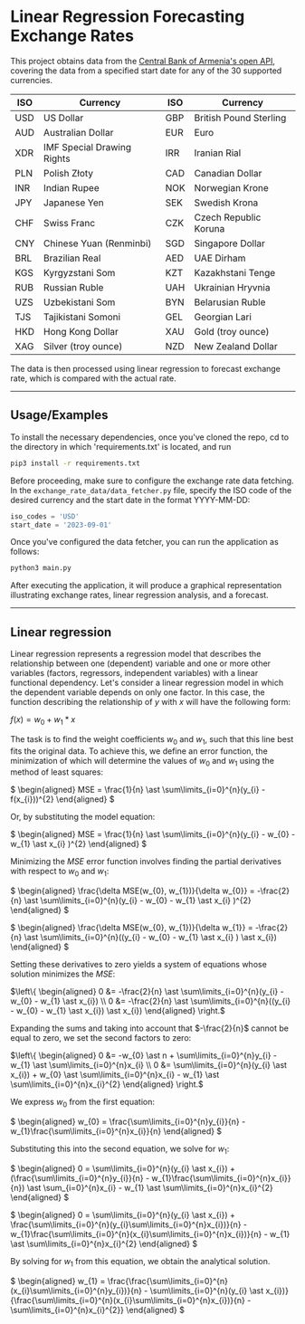 # Linear Regression Forecasting Exchange Rates

This project obtains data from the [Central Bank of Armenia's open API](http://api.cba.am/exchangerates.asmx), covering the data from a specified start date for any of the 30 supported currencies.

| ISO   | Currency                | ISO   | Currency                |
|-------|-------------------------|-------|-------------------------|
| USD   | US Dollar               | GBP   | British Pound Sterling  |
| AUD   | Australian Dollar       | EUR   | Euro                   |
| XDR   | IMF Special Drawing Rights | IRR   | Iranian Rial          |
| PLN   | Polish Złoty           | CAD   | Canadian Dollar         |
| INR   | Indian Rupee            | NOK   | Norwegian Krone        |
| JPY   | Japanese Yen           | SEK   | Swedish Krona          |
| CHF   | Swiss Franc             | CZK   | Czech Republic Koruna  |
| CNY   | Chinese Yuan (Renminbi) | SGD   | Singapore Dollar       |
| BRL   | Brazilian Real          | AED   | UAE Dirham             |
| KGS   | Kyrgyzstani Som         | KZT   | Kazakhstani Tenge      |
| RUB   | Russian Ruble           | UAH   | Ukrainian Hryvnia      |
| UZS   | Uzbekistani Som         | BYN   | Belarusian Ruble       |
| TJS   | Tajikistani Somoni      | GEL   | Georgian Lari          |
| HKD   | Hong Kong Dollar        | XAU   | Gold (troy ounce)      |
| XAG   | Silver (troy ounce)     | NZD   | New Zealand Dollar      |

The data is then processed using linear regression to forecast exchange rate, which is compared with the actual rate.

---

## Usage/Examples

To install the necessary dependencies, once you've cloned the repo, cd to the directory in which 'requirements.txt' is located, and run 

```bash
pip3 install -r requirements.txt
```

Before proceeding, make sure to configure the exchange rate data fetching. In the `exchange_rate_data/data_fetcher.py` file, specify the ISO code of the desired currency and the start date in the format YYYY-MM-DD:

```python
iso_codes = 'USD'
start_date = '2023-09-01'
```
Once you've configured the data fetcher, you can run the application as follows:

```bash
python3 main.py
```
After executing the application, it will produce a graphical representation illustrating exchange rates, linear regression analysis, and a forecast.

---

## Linear regression

Linear regression represents a regression model that describes the relationship between one (dependent) variable and one or more other variables (factors, regressors, independent variables) with a linear functional dependency. Let's consider a linear regression model in which the dependent variable depends on only one factor. In this case, the function describing the relationship of $`y`$ with $`x`$ will have the following form:

$`f(x) = w_{0} + w_{1} \ast x`$

The task is to find the weight coefficients $`w_{0}`$ and $`w_{1}`$, such that this line best fits the original data. To achieve this, we define an error function, the minimization of which will determine the values of $`w_{0}`$ and $`w_{1}`$ using the method of least squares:

$`
\begin{aligned}
MSE = \frac{1}{n} \ast \sum\limits_{i=0}^{n}(y_{i} - f(x_{i}))^{2}
\end{aligned}
`$

Or, by substituting the model equation:

$`
\begin{aligned}
MSE = \frac{1}{n} \ast \sum\limits_{i=0}^{n}(y_{i} - w_{0} - w_{1} \ast x_{i} )^{2}
\end{aligned}
`$

Minimizing the $`MSE`$ error function involves finding the partial derivatives with respect to $`w_{0}`$ and $`w_{1}`$:

$`
\begin{aligned}
\frac{\delta MSE(w_{0}, w_{1})}{\delta w_{0}} = -\frac{2}{n} \ast \sum\limits_{i=0}^{n}(y_{i} - w_{0} - w_{1} \ast x_{i} )^{2}
\end{aligned}
`$

$`
\begin{aligned}
\frac{\delta MSE(w_{0}, w_{1})}{\delta w_{1}} = -\frac{2}{n} \ast \sum\limits_{i=0}^{n}((y_{i} - w_{0} - w_{1} \ast x_{i} ) \ast x_{i})
\end{aligned}
`$

Setting these derivatives to zero yields a system of equations whose solution minimizes the $`MSE`$:

$`\left\{
\begin{aligned}
0 &= -\frac{2}{n} \ast \sum\limits_{i=0}^{n}(y_{i} - w_{0} - w_{1} \ast x_{i}) \\
0 &= -\frac{2}{n} \ast \sum\limits_{i=0}^{n}((y_{i} - w_{0} - w_{1} \ast x_{i}) \ast x_{i})
\end{aligned}
\right.`$

Expanding the sums and taking into account that $`-\frac{2}{n}`$ cannot be equal to zero, we set the second factors to zero:

$`\left\{
\begin{aligned}
0 &= -w_{0} \ast n + \sum\limits_{i=0}^{n}y_{i} - w_{1} \ast \sum\limits_{i=0}^{n}x_{i} \\
0 &= \sum\limits_{i=0}^{n}(y_{i} \ast x_{i}) + w_{0} \ast \sum\limits_{i=0}^{n}x_{i} - w_{1} \ast \sum\limits_{i=0}^{n}x_{i}^{2}
\end{aligned}
\right.`$

We express $`w_{0}`$ from the first equation:

$`
\begin{aligned}
w_{0} = \frac{\sum\limits_{i=0}^{n}y_{i}}{n} - w_{1}\frac{\sum\limits_{i=0}^{n}x_{i}}{n}
\end{aligned}
`$

Substituting this into the second equation, we solve for $`w_{1}`$:

$`
\begin{aligned}
0 = \sum\limits_{i=0}^{n}(y_{i} \ast x_{i}) + (\frac{\sum\limits_{i=0}^{n}y_{i}}{n} - w_{1}\frac{\sum\limits_{i=0}^{n}x_{i}}{n}) \ast \sum_{i=0}^{n}x_{i} - w_{1} \ast \sum\limits_{i=0}^{n}x_{i}^{2}
\end{aligned}
`$

$`
\begin{aligned}
0 = \sum\limits_{i=0}^{n}(y_{i} \ast x_{i}) + \frac{\sum\limits_{i=0}^{n}(y_{i}\sum\limits_{i=0}^{n}x_{i})}{n} - w_{1}\frac{\sum\limits_{i=0}^{n}(x_{i}\sum\limits_{i=0}^{n}x_{i})}{n} - w_{1} \ast \sum\limits_{i=0}^{n}x_{i}^{2}
\end{aligned}
`$

By solving for $`w_{1}`$ from this equation, we obtain the analytical solution.

$`
\begin{aligned}
w_{1} = \frac{\frac{\sum\limits_{i=0}^{n}(x_{i}\sum\limits_{i=0}^{n}y_{i})}{n} - \sum\limits_{i=0}^{n}(y_{i} \ast x_{i})}{\frac{\sum\limits_{i=0}^{n}(x_{i}\sum\limits_{i=0}^{n}x_{i})}{n} - \sum\limits_{i=0}^{n}x_{i}^{2}}
\end{aligned}
`$